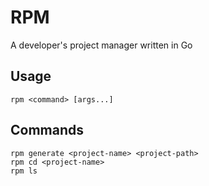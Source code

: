 # RPM
A developer's project manager written in Go

## Usage
```
rpm <command> [args...]
```

## Commands
```
rpm generate <project-name> <project-path>
rpm cd <project-name>
rpm ls
```
